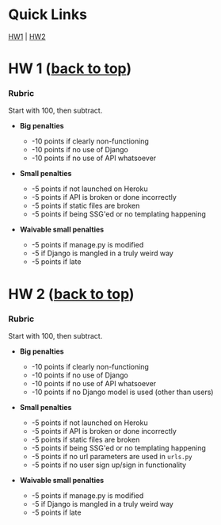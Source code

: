 # Quick Links

[HW1](#hw-1) | [HW2](#hw-2)

# HW 1 ([back to top](#Quick-Links))

### Rubric

Start with 100, then subtract.

* **Big penalties**
    * -10 points if clearly non-functioning
    * -10 points if no use of Django
    * -10 points if no use of API whatsoever

* **Small penalties**
    * -5 points if not launched on Heroku
    * -5 points if API is broken or done incorrectly
    * -5 points if static files are broken
    * -5 points if being SSG'ed or no templating happening

* **Waivable small penalties**
    * -5 points if manage.py is modified
    * -5 if Django is mangled in a truly weird way
    * -5 points if late


# HW 2 ([back to top](#Quick-Links))

### Rubric

Start with 100, then subtract.

* **Big penalties**
    * -10 points if clearly non-functioning
    * -10 points if no use of Django
    * -10 points if no use of API whatsoever
    * -10 points if no Django model is used (other than users)

* **Small penalties**
    * -5 points if not launched on Heroku
    * -5 points if API is broken or done incorrectly
    * -5 points if static files are broken
    * -5 points if being SSG'ed or no templating happening
    * -5 points if no url parameters are used in `urls.py`
    * -5 points if no user sign up/sign in functionality

* **Waivable small penalties**
    * -5 points if manage.py is modified
    * -5 if Django is mangled in a truly weird way
    * -5 points if late


